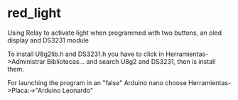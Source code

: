 # red_light
Using Relay to activate light when programmed with two buttons, an oled display and DS3231 module

To install U8g2lib.h and DS3231.h you have to click in Herramientas->Administrar Bibliotecas... and search
U8g2 and DS3231, then is install them.

For launching the program in an "false" Arduino nano choose Herramientas->Placa:->"Arduino Leonardo"
